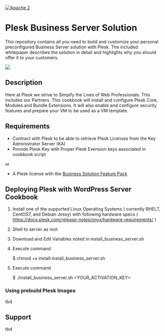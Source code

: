 [![Apache 2](http://img.shields.io/badge/license-Apache%202-blue.svg)](http://www.apache.org/licenses/LICENSE-2.0)

# Plesk Business Server Solution

This repository contains all you need to build and customize your personal preconfigured Business Server solution with Plesk. The included whitepaper describes the solution in detail and highlights why you should offer it to your customers.

![](https://raw.githubusercontent.com/plesk/ext-welcome-business/master/_meta/screenshots/1.png)

## Description

Here at Plesk we strive to Simpify the Lives of Web Professionals. This includes our Partners. This cookbook will install and configure Plesk Core, Modules and Bundle Extensions. It will also enable and configure security features and prepare your VM to be used as a VM template. 

## Requirements

 * Contract with Plesk to be able to retrieve Plesk Licenses from the Key Administrator Server (KA)
 * Provide Plesk Key with Proper Plesk Exension keys associated in cookbook script

 or

 * A Plesk license with the [Business Solution Feature Pack](https://ext.plesk.com/packages/63d4feb8-b756-4c64-a99d-c9be0e1ce982-offer-business-feature-pack#!)
 
## Deploying Plesk with WordPress Server Cookbook

1. Install one of the supported Linux Operating Systems ( currently RHEL7, CentOS7, and Debian Jessy) with following hardware specs ( https://docs.plesk.com/release-notes/onyx/hardware-requirements/ )

2. Shell to server as root

3. Download and Edit Variables noted in install_business_server.sh

4. Execute command 

   $ chmod +x install install_business_server.sh

5. Execute command 

   $ ./install_business_server.sh <YOUR_ACTIVATION_KEY>

### Using prebuild Plesk Images

tbd

## Support

tbd
